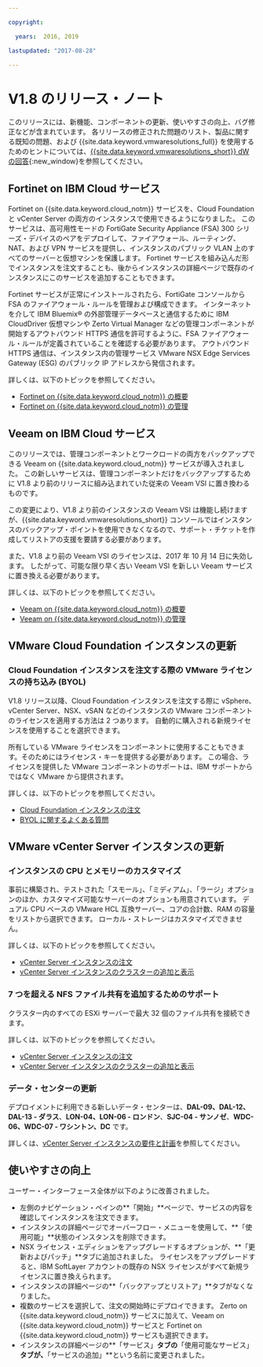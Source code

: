 ```yaml
---

copyright:

  years:  2016, 2019

lastupdated: "2017-08-28"

---
```


# V1.8 のリリース・ノート

このリリースには、新機能、コンポーネントの更新、使いやすさの向上、バグ修正などが含まれています。 各リリースの修正された問題のリスト、製品に関する既知の問題、および {{site.data.keyword.vmwaresolutions_full}} を使用するためのヒントについては、[{{site.data.keyword.vmwaresolutions_short}} dW の回答](https://developer.ibm.com/answers/topics/cloudvmw/){:new_window}を参照してください。

## Fortinet on IBM Cloud サービス

Fortinet on {{site.data.keyword.cloud_notm}} サービスを、Cloud Foundation と vCenter Server の両方のインスタンスで使用できるようになりました。 このサービスは、高可用性モードの FortiGate Security Appliance (FSA) 300 シリーズ・デバイスのペアをデプロイして、ファイアウォール、ルーティング、NAT、および VPN サービスを提供し、インスタンスのパブリック VLAN 上のすべてのサーバーと仮想マシンを保護します。 Fortinet サービスを組み込んだ形でインスタンスを注文することも、後からインスタンスの詳細ページで既存のインスタンスにこのサービスを追加することもできます。

Fortinet サービスが正常にインストールされたら、FortiGate コンソールから FSA のファイアウォール・ルールを管理および構成できます。 インターネットを介して IBM Bluemix® の外部管理データベースと通信するために IBM CloudDriver 仮想マシンや Zerto Virtual Manager などの管理コンポーネントが開始するアウトバウンド HTTPS 通信を許可するように、FSA ファイアウォール・ルールが定義されていることを確認する必要があります。 アウトバウンド HTTPS 通信は、インスタンス内の管理サービス VMware NSX Edge Services Gateway (ESG) のパブリック IP アドレスから発信されます。

詳しくは、以下のトピックを参照してください。
* [Fortinet on {{site.data.keyword.cloud_notm}} の概要](/docs/services/vmwaresolutions/services/fsa_considerations.html)
* [Fortinet on {{site.data.keyword.cloud_notm}} の管理](/docs/services/vmwaresolutions/services/managingfsa.html)

## Veeam on IBM Cloud サービス

このリリースでは、管理コンポーネントとワークロードの両方をバックアップできる Veeam on {{site.data.keyword.cloud_notm}} サービスが導入されました。 この新しいサービスは、管理コンポーネントだけをバックアップするために V1.8 より前のリリースに組み込まれていた従来の Veeam VSI に置き換わるものです。

この変更により、V1.8 より前のインスタンスの Veeam VSI は機能し続けますが、{{site.data.keyword.vmwaresolutions_short}} コンソールではインスタンスのバックアップ・ポイントを使用できなくなるので、サポート・チケットを作成してリストアの支援を要請する必要があります。

また、V1.8 より前の Veeam VSI のライセンスは、2017 年 10 月 14 日に失効します。 したがって、可能な限り早く古い Veeam VSI を新しい Veeam サービスに置き換える必要があります。

詳しくは、以下のトピックを参照してください。
* [Veeam on {{site.data.keyword.cloud_notm}} の概要](/docs/services/vmwaresolutions/services/veeam_considerations.html)
* [Veeam on {{site.data.keyword.cloud_notm}} の管理](/docs/services/vmwaresolutions/services/managingveeam.html)

## VMware Cloud Foundation インスタンスの更新

### Cloud Foundation インスタンスを注文する際の VMware ライセンスの持ち込み (BYOL)

V1.8 リリース以降、Cloud Foundation インスタンスを注文する際に vSphere、vCenter Server、NSX、vSAN などのインスタンスの VMware コンポーネントのライセンスを適用する方法は 2 つあります。 自動的に購入される新規ライセンスを使用することを選択できます。

所有している VMware ライセンスをコンポーネントに使用することもできます。そのためにはライセンス・キーを提供する必要があります。 この場合、ライセンスを提供した VMware コンポーネントのサポートは、IBM サポートからではなく VMware から提供されます。

詳しくは、以下のトピックを参照してください。
* [Cloud Foundation インスタンスの注文](/docs/services/vmwaresolutions/sddc/sd_orderinginstance.html)
* [BYOL に関するよくある質問](/docs/services/vmwaresolutions/vmonic/faq_byol.html)

## VMware vCenter Server インスタンスの更新

### インスタンスの CPU とメモリーのカスタマイズ

事前に構築され、テストされた「スモール」、「ミディアム」、「ラージ」オプションのほか、カスタマイズ可能なサーバーのオプションも用意されています。 デュアル CPU ベースの VMware HCL 互換サーバー、コアの合計数、RAM の容量をリストから選択できます。 ローカル・ストレージはカスタマイズできません。

詳しくは、以下のトピックを参照してください。
* [vCenter Server インスタンスの注文](/docs/services/vmwaresolutions/vcenter/vc_orderinginstance.html)
* [vCenter Server インスタンスのクラスターの追加と表示](/docs/services/vmwaresolutions/vcenter/vc_addingviewingclusters.html)

### 7 つを超える NFS ファイル共有を追加するためのサポート

 クラスター内のすべての ESXi サーバーで最大 32 個のファイル共有を接続できます。

 詳しくは、以下のトピックを参照してください。
* [vCenter Server インスタンスの注文](/docs/services/vmwaresolutions/vcenter/vc_orderinginstance.html)
* [vCenter Server インスタンスのクラスターの追加と表示](/docs/services/vmwaresolutions/vcenter/vc_addingviewingclusters.html)

### データ・センターの更新

デプロイメントに利用できる新しいデータ・センターは、**DAL-09、DAL-12、DAL-13 - ダラス**、**LON-04、LON-06 - ロンドン**、**SJC-04 - サンノゼ**、**WDC-06、WDC-07 - ワシントン、DC** です。

詳しくは、[vCenter Server インスタンスの要件と計画](/docs/services/vmwaresolutions/vcenter/vc_planning.html)を参照してください。

## 使いやすさの向上

ユーザー・インターフェース全体が以下のように改善されました。
* 左側のナビゲーション・ペインの**「開始」**ページで、サービスの内容を確認してインスタンスを注文できます。 
* インスタンスの詳細ページでオーバーフロー・メニューを使用して、**「使用可能」**状態のインスタンスを削除できます。
* NSX ライセンス・エディションをアップグレードするオプションが、**「更新およびパッチ」**タブに追加されました。 ライセンスをアップグレードすると、IBM SoftLayer アカウントの既存の NSX ライセンスがすべて新規ライセンスに置き換えられます。
* インスタンスの詳細ページの**「バックアップとリストア」**タブがなくなりました。
* 複数のサービスを選択して、注文の開始時にデプロイできます。 Zerto on {{site.data.keyword.cloud_notm}} サービスに加えて、Veeam on {{site.data.keyword.cloud_notm}} サービスと Fortinet on {{site.data.keyword.cloud_notm}} サービスも選択できます。
* インスタンスの詳細ページの**「サービス」**タブの**「使用可能なサービス」**タブが、**「サービスの追加」**という名前に変更されました。
